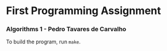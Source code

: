 # First Programming Assignment
### Algorithms 1 - Pedro Tavares de Carvalho
To build the program, run `make`.